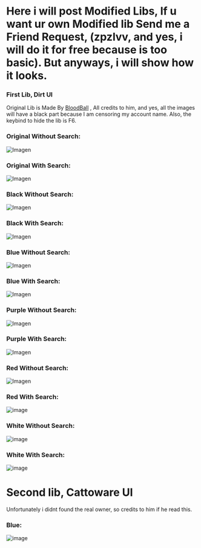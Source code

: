 # Here i will post Modified Libs, If u want ur own Modified lib Send me a Friend Request, (zpzlvv, and yes, i will do it for free because is too basic). But anyways, i will show how it looks.
### First Lib, Dirt UI
Original Lib is Made By [BloodBall](https://github.com/bloodball) , All credits to him, and yes, all the images will have a black part because I am censoring my account name. Also, the keybind to hide the lib is F6.
### Original Without Search:
![Imagen](https://cdn.discordapp.com/attachments/1159176254382166037/1255606956626804897/image.png?ex=667dbe9a&is=667c6d1a&hm=66519008030e582a8f67f3100b5691cfcb33b4ffe256dcc01f5526b2f724b45e&)

### Original With Search:

![Imagen](https://cdn.discordapp.com/attachments/1159176254382166037/1255608495579861033/image.png?ex=667dc009&is=667c6e89&hm=f6ec0897fe2a284aaec4a829e3041dd1fd5737f7f416d4298852cde5ea0f3c52&)

### Black Without Search:

![Imagen](https://cdn.discordapp.com/attachments/1159176254382166037/1255609594974048366/image.png?ex=667dc10f&is=667c6f8f&hm=b0eacd16c1a98716fbc93df3e0426b2243f45762fdc484caecc63dadd3b8c84d&)

### Black With Search:

![Imagen](https://cdn.discordapp.com/attachments/1159176254382166037/1255610020758945950/image.png?ex=667dc175&is=667c6ff5&hm=61841a59e0a2d23c01c155892504bd778025d3ef886034490ed6d554172822a3&)

### Blue Without Search:

![Imagen](https://cdn.discordapp.com/attachments/1159176254382166037/1255616209282666576/image.png?ex=667dc738&is=667c75b8&hm=9679e8949accd82fbe705aa1db74767bbc27274b425cd2dcb15a6e5d42d85181&)

### Blue With Search:

![Imagen](https://cdn.discordapp.com/attachments/1159176254382166037/1255616733948018728/image.png?ex=667dc7b5&is=667c7635&hm=595c7eed5c6be2f1cff37d81a842305635edadc0409e3762b38bf7bcd8e95b07&)

### Purple Without Search:

![Imagen](https://cdn.discordapp.com/attachments/1159176254382166037/1255617213193523200/image.png?ex=667dc827&is=667c76a7&hm=b03a56c4d7e9c451e451d174480379e8e585167a39f574067c665b523bb851fa&)

### Purple With Search:

![Imagen](https://cdn.discordapp.com/attachments/1159176254382166037/1255617763389739138/image.png?ex=667dc8ab&is=667c772b&hm=b6b4b1b1a82fa48d25870384ccc1bbf27a38332ea40dcc49767c269f30dff4ab&)

### Red Without Search:

![Imagen](https://cdn.discordapp.com/attachments/1159176254382166037/1256067665886183557/image.png?ex=667f6bac&is=667e1a2c&hm=d9a2f78c8121788eec637d6a5bd4a14604285ea6f01d6362332eddf995f11262&)

### Red With Search:

![image](https://github.com/ZlvXs/Modified-Libs/assets/141329634/58cd297f-261d-43f4-8b77-4cd3ba9fb6a3)

### White Without Search:

![image](https://github.com/ZlvXs/Modified-Libs/assets/141329634/0e19f5ef-20fc-4c56-8320-a39735080cc2)

### White With Search:

![image](https://github.com/ZlvXs/Modified-Libs/assets/141329634/cd87ab09-3bc5-4f74-b2bc-9145c6ad9b36)

# Second lib, Cattoware UI
Unfortunately i didnt found the real owner, so credits to him if he read this.

### Blue:

![image](https://github.com/ZlvXs/Modified-Libs/assets/141329634/4ba0d523-4dd8-48c7-b4cd-c9162fbb965a)









